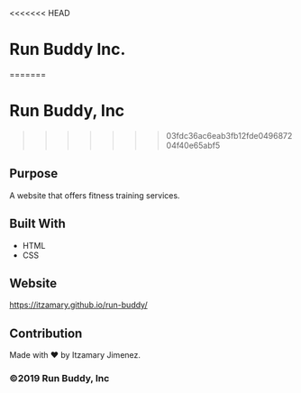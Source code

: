 <<<<<<< HEAD
# Run Buddy Inc.
=======
# Run Buddy, Inc
>>>>>>> 03fdc36ac6eab3fb12fde049687204f40e65abf5

## Purpose
A website that offers fitness training services.

## Built With 
* HTML
* CSS

## Website
https://itzamary.github.io/run-buddy/

## Contribution
Made with ❤️ by Itzamary Jimenez.

### ©️2019 Run Buddy, Inc
